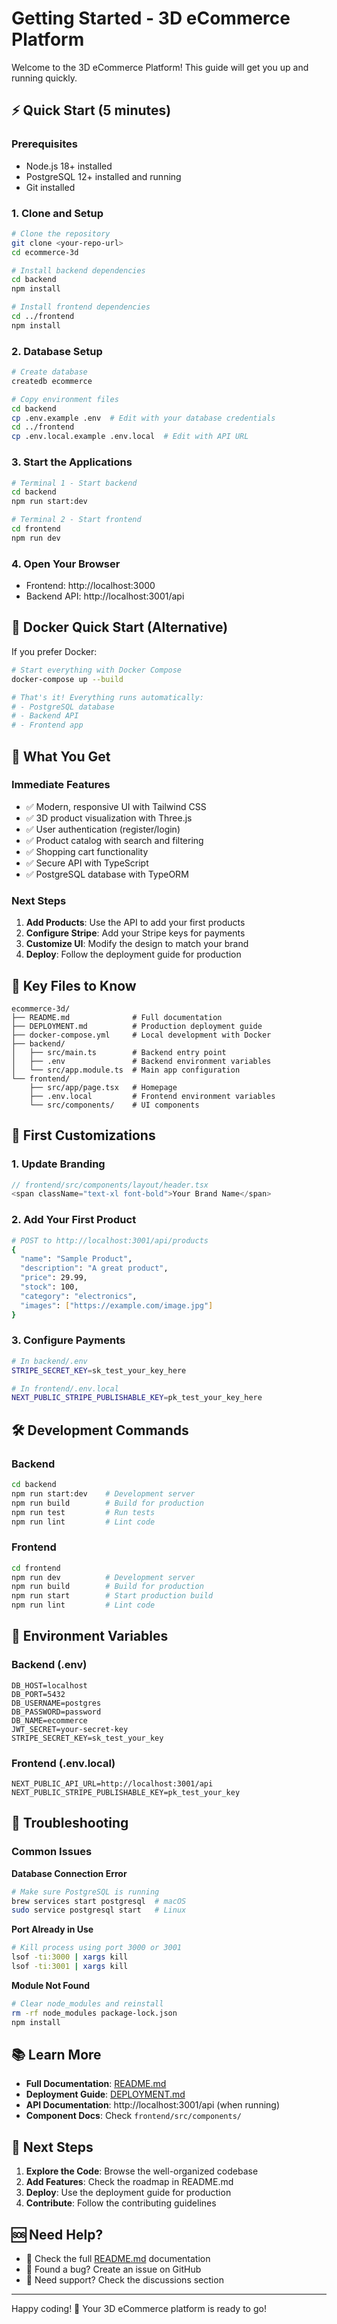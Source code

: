 # Getting Started - 3D eCommerce Platform

Welcome to the 3D eCommerce Platform! This guide will get you up and running quickly.

## ⚡ Quick Start (5 minutes)

### Prerequisites
- Node.js 18+ installed
- PostgreSQL 12+ installed and running
- Git installed

### 1. Clone and Setup
```bash
# Clone the repository
git clone <your-repo-url>
cd ecommerce-3d

# Install backend dependencies
cd backend
npm install

# Install frontend dependencies
cd ../frontend
npm install
```

### 2. Database Setup
```bash
# Create database
createdb ecommerce

# Copy environment files
cd backend
cp .env.example .env  # Edit with your database credentials
cd ../frontend
cp .env.local.example .env.local  # Edit with API URL
```

### 3. Start the Applications
```bash
# Terminal 1 - Start backend
cd backend
npm run start:dev

# Terminal 2 - Start frontend  
cd frontend
npm run dev
```

### 4. Open Your Browser
- Frontend: http://localhost:3000
- Backend API: http://localhost:3001/api

## 🐳 Docker Quick Start (Alternative)

If you prefer Docker:

```bash
# Start everything with Docker Compose
docker-compose up --build

# That's it! Everything runs automatically:
# - PostgreSQL database
# - Backend API
# - Frontend app
```

## 🎯 What You Get

### Immediate Features
- ✅ Modern, responsive UI with Tailwind CSS
- ✅ 3D product visualization with Three.js
- ✅ User authentication (register/login)
- ✅ Product catalog with search and filtering
- ✅ Shopping cart functionality
- ✅ Secure API with TypeScript
- ✅ PostgreSQL database with TypeORM

### Next Steps
1. **Add Products**: Use the API to add your first products
2. **Configure Stripe**: Add your Stripe keys for payments
3. **Customize UI**: Modify the design to match your brand
4. **Deploy**: Follow the deployment guide for production

## 📁 Key Files to Know

```
ecommerce-3d/
├── README.md              # Full documentation
├── DEPLOYMENT.md          # Production deployment guide
├── docker-compose.yml     # Local development with Docker
├── backend/
│   ├── src/main.ts        # Backend entry point
│   ├── .env               # Backend environment variables
│   └── src/app.module.ts  # Main app configuration
└── frontend/
    ├── src/app/page.tsx   # Homepage
    ├── .env.local         # Frontend environment variables
    └── src/components/    # UI components
```

## 🎨 First Customizations

### 1. Update Branding
```typescript
// frontend/src/components/layout/header.tsx
<span className="text-xl font-bold">Your Brand Name</span>
```

### 2. Add Your First Product
```bash
# POST to http://localhost:3001/api/products
{
  "name": "Sample Product",
  "description": "A great product",
  "price": 29.99,
  "stock": 100,
  "category": "electronics",
  "images": ["https://example.com/image.jpg"]
}
```

### 3. Configure Payments
```bash
# In backend/.env
STRIPE_SECRET_KEY=sk_test_your_key_here

# In frontend/.env.local  
NEXT_PUBLIC_STRIPE_PUBLISHABLE_KEY=pk_test_your_key_here
```

## 🛠️ Development Commands

### Backend
```bash
cd backend
npm run start:dev    # Development server
npm run build        # Build for production
npm run test         # Run tests
npm run lint         # Lint code
```

### Frontend
```bash
cd frontend
npm run dev          # Development server
npm run build        # Build for production
npm run start        # Start production build
npm run lint         # Lint code
```

## 🔧 Environment Variables

### Backend (.env)
```env
DB_HOST=localhost
DB_PORT=5432
DB_USERNAME=postgres
DB_PASSWORD=password
DB_NAME=ecommerce
JWT_SECRET=your-secret-key
STRIPE_SECRET_KEY=sk_test_your_key
```

### Frontend (.env.local)
```env
NEXT_PUBLIC_API_URL=http://localhost:3001/api
NEXT_PUBLIC_STRIPE_PUBLISHABLE_KEY=pk_test_your_key
```

## 🚨 Troubleshooting

### Common Issues

**Database Connection Error**
```bash
# Make sure PostgreSQL is running
brew services start postgresql  # macOS
sudo service postgresql start   # Linux
```

**Port Already in Use**
```bash
# Kill process using port 3000 or 3001
lsof -ti:3000 | xargs kill
lsof -ti:3001 | xargs kill
```

**Module Not Found**
```bash
# Clear node_modules and reinstall
rm -rf node_modules package-lock.json
npm install
```

## 📚 Learn More

- **Full Documentation**: [README.md](README.md)
- **Deployment Guide**: [DEPLOYMENT.md](DEPLOYMENT.md)
- **API Documentation**: http://localhost:3001/api (when running)
- **Component Docs**: Check `frontend/src/components/`

## 🎯 Next Steps

1. **Explore the Code**: Browse the well-organized codebase
2. **Add Features**: Check the roadmap in README.md
3. **Deploy**: Use the deployment guide for production
4. **Contribute**: Follow the contributing guidelines

## 🆘 Need Help?

- 📖 Check the full [README.md](README.md) documentation
- 🐛 Found a bug? Create an issue on GitHub
- 💬 Need support? Check the discussions section

---

Happy coding! 🚀 Your 3D eCommerce platform is ready to go!